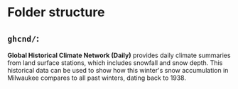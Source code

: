 # Folder structure

## `ghcnd/`:

**Global Historical Climate Network (Daily)** provides daily climate summaries from land surface stations, which includes snowfall and snow depth. This historical data can be used to show how this winter's snow accumulation in Milwaukee compares to all past winters, dating back to 1938.
